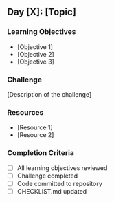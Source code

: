 ## Day [X]: [Topic]

### Learning Objectives
- [Objective 1]
- [Objective 2]
- [Objective 3]

### Challenge
[Description of the challenge]

### Resources
- [Resource 1]
- [Resource 2]

### Completion Criteria
- [ ] All learning objectives reviewed
- [ ] Challenge completed
- [ ] Code committed to repository
- [ ] CHECKLIST.md updated